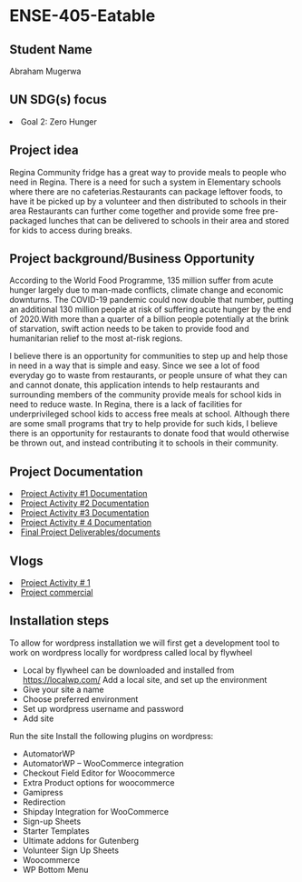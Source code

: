 # ENSE-405-Eatable

## Student Name
Abraham Mugerwa

## UN SDG(s) focus
<li> Goal 2: Zero Hunger </li>

## Project idea
Regina Community fridge has a great way to provide meals to people who need in Regina. There is a need for such a system in Elementary schools where there are no cafeterias.Restaurants can package leftover foods, to have it be picked up by a volunteer and then distributed to schools in their area
Restaurants can further come together and provide some free pre-packaged lunches that can be delivered to schools in their area and stored for kids to access during breaks.

      
## Project background/Business Opportunity
According to the World Food Programme, 135 million suffer from acute hunger largely due to man-made conflicts, climate change and economic downturns. The COVID-19 pandemic could now double that number, putting an additional 130 million people at risk of suffering acute hunger by the end of 2020.With more than a quarter of a billion people potentially at the brink of starvation, swift action needs to be taken to provide food and humanitarian relief to the most at-risk regions.

I believe there is an opportunity for communities to step up and help those in need in a way that is simple and easy. Since we see a lot of food everyday go to waste from restaurants, or people unsure of what they can and cannot donate, this application intends to help restaurants and surrounding members of the community provide meals for school kids in need to reduce waste. In Regina, there is a lack of facilities for underprivileged school kids to access free meals at school. Although there are some small programs that try to help provide for such kids, I believe there is an opportunity for restaurants to donate food that would otherwise be thrown out, and instead contributing it to schools in their community. 

## Project Documentation
<li> <a href= "https://github.com/AbrahamMugerwa/ENSE-405-Eatable/tree/main/Project%20Documentation">Project Activity #1 Documentation</a> </li>
<li> <a href= "https://github.com/AbrahamMugerwa/ENSE-405-Eatable/tree/main/Project%20Activity%20%232%20Documentation">Project Activity #2 Documentation</a> </li>
<li> <a href = "https://github.com/AbrahamMugerwa/ENSE-405-Eatable/tree/main/Project%20Activity%203">Project Activity #3 Documentation</a></li>
<li> <a href = "https://github.com/AbrahamMugerwa/ENSE-405-Eatable/tree/main/Project%20Activity%204">Project Activity # 4 Documentation</a></li>
<li> <a href = "https://github.com/AbrahamMugerwa/ENSE-405-Eatable/tree/main/Final%20project%20deliverables"> Final Project Deliverables/documents</a></li>
      

## Vlogs
<li> <a href= "https://youtu.be/56oyoGJy4ck">Project Activity # 1</a> </li>
<li> <a href = "https://www.youtube.com/watch?v=vECU2mrIVCw">Project commercial<a/> </li>
      
## Installation steps
To allow for wordpress installation we will first get a development tool  to work on wordpress locally for wordpress called local by flywheel
-	Local by flywheel can be downloaded and installed from https://localwp.com/
Add a local site, and set up the environment
-	Give your site a name
-	Choose preferred environment
-	Set up wordpress username and password
-	Add site

Run the site
Install the following plugins on wordpress:
-	AutomatorWP
-	AutomatorWP – WooCommerce integration
-	Checkout Field Editor for Woocommerce
-	Extra Product options for woocommerce
-	Gamipress
-	Redirection
-	Shipday Integration for WooCommerce
-	Sign-up Sheets
-	Starter Templates
-	Ultimate addons for Gutenberg
-	Volunteer Sign Up Sheets
-	Woocommerce
-	WP Bottom Menu


